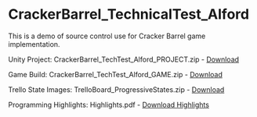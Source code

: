 # CrackerBarrel_TechnicalTest_Alford
This is a demo of source control use for Cracker Barrel game implementation.

Unity Project: CrackerBarrel_TechTest_Alford_PROJECT.zip - [Download](https://github.com/rmalford2007/CrackerBarrel_TechnicalTest_Alford/raw/master/CrackerBarrel_TechTest_Alford_PROJECT.zip)

Game Build: CrackerBarrel_TechTest_Alford_GAME.zip - [Download](https://github.com/rmalford2007/CrackerBarrel_TechnicalTest_Alford/raw/master/CrackerBarrel_TechTest_Alford_GAME.zip)

Trello State Images: TrelloBoard_ProgressiveStates.zip - [Download](https://github.com/rmalford2007/CrackerBarrel_TechnicalTest_Alford/raw/master/TrelloBoard_ProgressiveStates.zip)

Programming Highlights: Highlights.pdf - [Download Highlights](https://github.com/rmalford2007/CrackerBarrel_TechnicalTest_Alford/raw/master/Highlights.pdf)
